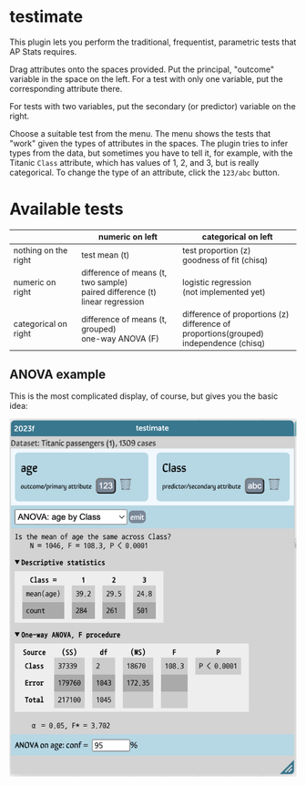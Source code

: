 # testimate

This plugin lets you perform the traditional, frequentist, parametric tests that AP Stats requires.

Drag attributes onto the spaces provided. 
Put the principal, "outcome" variable in the space on the left.
For a test with only one variable, put the corresponding attribute there.

For tests with two variables, put the secondary (or predictor) variable on the right. 

Choose a suitable test from the menu.
The menu shows the tests that "work" given the types of attributes in the spaces. 
The plugin tries to infer types from the data,
but sometimes you have to tell it, 
for example, with the Titanic `Class` attribute, which has values of 1, 2, and 3, but is really categorical.
To change the type of an attribute, click the `123/abc` button.

# Available tests

|  |  numeric on left  |  categorical on left  |
|------------------|---------------|-------------|
|  nothing on the right    |   test mean (t)   |   test proportion (z) <br>goodness of fit (chisq)  |
|  numeric on right | difference of means (t, two sample) <br>paired difference (t)<br>linear regression | logistic regression<br>(not implemented yet) |
| categorical on right | difference of means (t, grouped) <br>one-way ANOVA (F) | difference of proportions (z)<br>difference of proportions(grouped)<br>independence (chisq)

## ANOVA example
This is the most complicated display, of course, but gives you the basic idea:

![](art/testimateANOVAsample.png)
